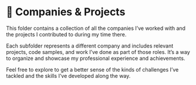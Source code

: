 # 🏢 Companies & Projects

This folder contains a collection of all the companies I’ve worked with and the projects I contributed to during my time there.

Each subfolder represents a different company and includes relevant projects, code samples, and work I’ve done as part of those roles. It’s a way to organize and showcase my professional experience and achievements.

Feel free to explore to get a better sense of the kinds of challenges I’ve tackled and the skills I’ve developed along the way.
